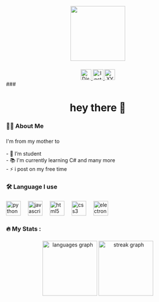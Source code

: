 <div align="center">
  <a href="https://xycorpo.com" target="_blank">
    <img height="150" src="https://i.ibb.co/7jHpfk9/Nouveau-projet.png"  />
  </a>
</div>

###

<div align="center">
  <a href="https://discord.gg/g57Z6xgQsh" target="_blank">
    <img src="https://img.shields.io/static/v1?message=Discord&logo=discord&label=&color=7289DA&logoColor=white&labelColor=&style=for-the-badge" height="29" alt="Discord logo" />
  </a>
  <a href="https://instagram.com/xertyloin" target="_blank">
    <img src="https://img.shields.io/static/v1?message=Instagram&logo=instagram&label=&color=E4405F&logoColor=white&labelColor=&style=for-the-badge" height="29" alt="Instagram logo" />
  </a>
  <a href="https://xycorpo.com" target="_blank">
    <img src="https://img.shields.io/static/v1?message=XYCORPO&logo=internet-explorer&label=&color=3C3744&logoColor=db9721&labelColor=&style=for-the-badge" height="29" alt="XYCORPO logo" />
  </a>
</div>
###

<h1 align="center">hey there 👋</h1>

###

<h3 align="left">👩‍💻  About Me</h3>

###

<p align="left">I'm from my mother to<br><br>- 🔭 I’m student <br>- 📚 I'm currently learning C# and many more<br>- ⚡ i post on my free time</p>

###

<h3 align="left">🛠 Language I use</h3>

###

<div align="left">
  <img src="https://cdn.jsdelivr.net/gh/devicons/devicon/icons/python/python-original.svg" height="40" alt="python logo"  />
  <img width="12" />
  <img src="https://cdn.jsdelivr.net/gh/devicons/devicon/icons/javascript/javascript-original.svg" height="40" alt="javascript logo"  />
  <img width="12" />
  <img src="https://cdn.jsdelivr.net/gh/devicons/devicon/icons/html5/html5-original.svg" height="40" alt="html5 logo"  />
  <img width="12" />
  <img src="https://cdn.jsdelivr.net/gh/devicons/devicon/icons/css3/css3-original.svg" height="40" alt="css3 logo"  />
  <img width="12" />
  <img src="https://cdn.jsdelivr.net/gh/devicons/devicon/icons/electron/electron-original.svg" height="40" alt="electron logo"  />
</div>

###

<h3 align="left">🔥   My Stats :</h3>

###

<div align="center">
  <img src="https://github-readme-stats.vercel.app/api/top-langs?username=XertyLoin&locale=en&hide_title=false&layout=compact&card_width=320&langs_count=5&theme=dracula&hide_border=false&order=2" height="150" alt="languages graph"  />
  <img src="https://streak-stats.demolab.com?user=XertyLoin&locale=en&mode=daily&theme=dracula&hide_border=false&border_radius=5&order=3" height="150" alt="streak graph"  />
  
</div>
